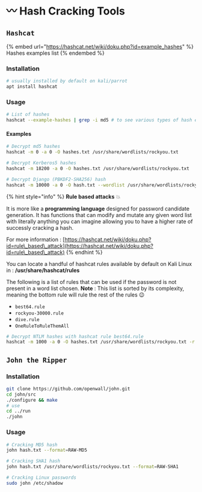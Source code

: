 # 〰 Hash Cracking Tools

## `Hashcat`

{% embed url="https://hashcat.net/wiki/doku.php?id=example_hashes" %}
Hashes examples list
{% endembed %}

### Installation

```bash
# usually installed by default on kali/parrot
apt install hashcat
```

### Usage

```bash
# List of hashes
hashcat --example-hashes | grep -i md5 # to see various types of hash examples
```

#### Examples

```bash
# Decrypt md5 hashes
hashcat -m 0 -a 0 -O hashes.txt /usr/share/wordlists/rockyou.txt

# Decrypt Kerberos5 hashes
hashcat -m 18200 -a 0 -O hashes.txt /usr/share/wordlists/rockyou.txt

# Decrypt Django (PBKDF2-SHA256) hash
hashcat -m 10000 -a 0 -O hash.txt --wordlist /usr/share/wordlists/rockyou.txt
```

{% hint style="info" %}
**Rule based attacks** :boom:

It is more like a **programming language** designed for password candidate generation. It has functions that can modify and mutate any given word list with literally anything you can imagine allowing you to have a higher rate of successly cracking a hash.

For more information : [https://hashcat.net/wiki/doku.php?id=rule\_based\_attack](https://hashcat.net/wiki/doku.php?id=rule\_based\_attack)
{% endhint %}

You can locate a handful of hashcat rules available by default on Kali Linux in : **/usr/share/hashcat/rules**

The following is a list of rules that can be used if the password is not present in a word list chosen. **Note** : This list is sorted by its complexity, meaning the bottom rule will rule the rest of the rules :wink:&#x20;

* `best64.rule`
* `rockyou-30000.rule`
* `dive.rule`
* `OneRuleToRuleThemAll`

```bash
# Decrypt NTLM hashes with hashcat rule best64.rule
hashcat -m 1000 -a 0 -O hashes.txt /usr/share/wordlists/rockyou.txt -r /usr/share/hashcat/rules/best64.rule
```

## `John the Ripper`

### Installation

```bash
git clone https://github.com/openwall/john.git
cd john/src
./configure && make
# use
cd ../run
./john
```

### Usage

```bash
# Cracking MD5 hash
john hash.txt --format=RAW-MD5

# Cracking SHA1 hash
john hash.txt /usr/share/wordlists/rockyou.txt --format=RAW-SHA1

# Cracking Linux passwords
sudo john /etc/shadow
```
